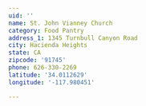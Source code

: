 ```yaml
---
uid: ''
name: St. John Vianney Church
category: Food Pantry
address_1: 1345 Turnbull Canyon Road
city: Hacienda Heights
state: CA
zipcode: '91745'
phone: 626-330-2269
latitude: '34.0112629'
longitude: '-117.980451'

---
```

